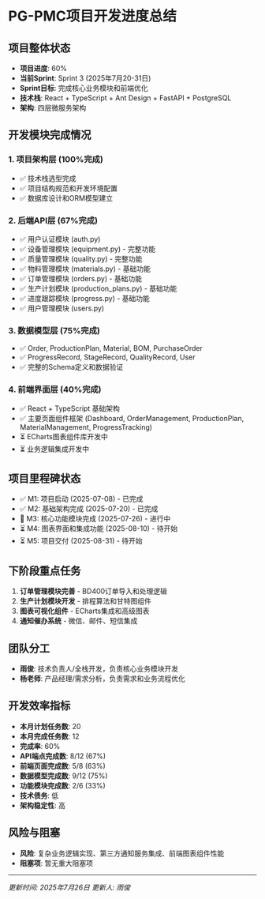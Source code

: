 # PG-PMC项目开发进度总结

## 项目整体状态
- **项目进度**: 60%
- **当前Sprint**: Sprint 3 (2025年7月20-31日)
- **Sprint目标**: 完成核心业务模块和前端优化
- **技术栈**: React + TypeScript + Ant Design + FastAPI + PostgreSQL
- **架构**: 四层微服务架构

## 开发模块完成情况

### 1. 项目架构层 (100%完成)
- ✅ 技术栈选型完成
- ✅ 项目结构规范和开发环境配置
- ✅ 数据库设计和ORM模型建立

### 2. 后端API层 (67%完成)
- ✅ 用户认证模块 (auth.py)
- ✅ 设备管理模块 (equipment.py) - 完整功能
- ✅ 质量管理模块 (quality.py) - 完整功能
- ✅ 物料管理模块 (materials.py) - 基础功能
- ✅ 订单管理模块 (orders.py) - 基础功能
- ✅ 生产计划模块 (production_plans.py) - 基础功能
- ✅ 进度跟踪模块 (progress.py) - 基础功能
- ✅ 用户管理模块 (users.py)

### 3. 数据模型层 (75%完成)
- ✅ Order, ProductionPlan, Material, BOM, PurchaseOrder
- ✅ ProgressRecord, StageRecord, QualityRecord, User
- ✅ 完整的Schema定义和数据验证

### 4. 前端界面层 (40%完成)
- ✅ React + TypeScript 基础架构
- ✅ 主要页面组件框架 (Dashboard, OrderManagement, ProductionPlan, MaterialManagement, ProgressTracking)
- ⏳ ECharts图表组件库开发中
- ⏳ 业务逻辑集成开发中

## 项目里程碑状态
- ✅ M1: 项目启动 (2025-07-08) - 已完成
- ✅ M2: 基础架构完成 (2025-07-20) - 已完成
- 🔄 M3: 核心功能模块完成 (2025-07-26) - 进行中
- ⏳ M4: 图表界面和集成功能 (2025-08-10) - 待开始
- ⏳ M5: 项目交付 (2025-08-31) - 待开始

## 下阶段重点任务
1. **订单管理模块完善** - BD400订单导入和处理逻辑
2. **生产计划模块开发** - 排程算法和甘特图组件
3. **图表可视化组件** - ECharts集成和高级图表
4. **通知催办系统** - 微信、邮件、短信集成

## 团队分工
- **雨俊**: 技术负责人/全栈开发，负责核心业务模块开发
- **杨老师**: 产品经理/需求分析，负责需求和业务流程优化

## 开发效率指标
- **本月计划任务数**: 20
- **本月完成任务数**: 12
- **完成率**: 60%
- **API端点完成数**: 8/12 (67%)
- **前端页面完成数**: 5/8 (63%)
- **数据模型完成数**: 9/12 (75%)
- **功能模块完成数**: 2/6 (33%)
- **技术债务**: 低
- **架构稳定性**: 高

## 风险与阻塞
- **风险**: 复杂业务逻辑实现、第三方通知服务集成、前端图表组件性能
- **阻塞项**: 暂无重大阻塞项

---
*更新时间: 2025年7月26日*
*更新人: 雨俊*